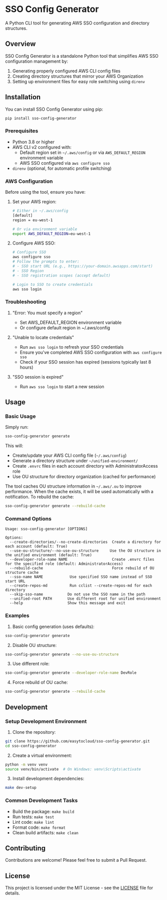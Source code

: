 # SSO Config Generator

A Python CLI tool for generating AWS SSO configuration and directory structures.

## Overview

SSO Config Generator is a standalone Python tool that simplifies AWS SSO configuration management by:

1. Generating properly configured AWS CLI config files
2. Creating directory structures that mirror your AWS Organization
3. Setting up environment files for easy role switching using `direnv`

## Installation

You can install SSO Config Generator using pip:

```bash
pip install sso-config-generator
```

### Prerequisites

- Python 3.8 or higher
- AWS CLI v2 configured with:
  - Default region set in `~/.aws/config` or via `AWS_DEFAULT_REGION` environment variable
  - AWS SSO configured via `aws configure sso`
- `direnv` (optional, for automatic profile switching)

### AWS Configuration

Before using the tool, ensure you have:

1. Set your AWS region:
   ```bash
   # Either in ~/.aws/config
   [default]
   region = eu-west-1

   # Or via environment variable
   export AWS_DEFAULT_REGION=eu-west-1
   ```

2. Configure AWS SSO:
   ```bash
   # Configure SSO
   aws configure sso
   # Follow the prompts to enter:
   # - SSO start URL (e.g., https://your-domain.awsapps.com/start)
   # - SSO Region
   # - SSO registration scopes (accept default)
   
   # Login to SSO to create credentials
   aws sso login
   ```

### Troubleshooting

1. "Error: You must specify a region"
   - Set AWS_DEFAULT_REGION environment variable
   - Or configure default region in ~/.aws/config

2. "Unable to locate credentials"
   - Run `aws sso login` to refresh your SSO credentials
   - Ensure you've completed AWS SSO configuration with `aws configure sso`
   - Check if your SSO session has expired (sessions typically last 8 hours)

3. "SSO session is expired"
   - Run `aws sso login` to start a new session

## Usage

### Basic Usage

Simply run:

```bash
sso-config-generator generate
```

This will:
- Create/update your AWS CLI config file (`~/.aws/config`)
- Generate a directory structure under `~/unified-environment/`
- Create `.envrc` files in each account directory with AdministratorAccess role
- Use OU structure for directory organization (cached for performance)

The tool caches OU structure information in `~/.aws/.ou` to improve performance. When the cache exists, it will be used automatically with a notification. To rebuild the cache:

```bash
sso-config-generator generate --rebuild-cache
```

### Command Options

```
Usage: sso-config-generator [OPTIONS]

Options:
  --create-directories/--no-create-directories  Create a directory for each account (default: True)
  --use-ou-structure/--no-use-ou-structure     Use the OU structure in the unified environment (default: True)
  --developer-role-name NAME                    Create .envrc files for the specified role (default: AdministratorAccess)
  --rebuild-cache                               Force rebuild of OU structure cache
  --sso-name NAME            Use specified SSO name instead of SSO start URL
  --create-repos-md          Run cclist --create-repos-md for each directory
  --skip-sso-name           Do not use the SSO name in the path
  --unified-root PATH       Use different root for unified environment
  --help                    Show this message and exit
```

### Examples

1. Basic config generation (uses defaults):
```bash
sso-config-generator generate
```

2. Disable OU structure:
```bash
sso-config-generator generate --no-use-ou-structure
```

3. Use different role:
```bash
sso-config-generator generate --developer-role-name DevRole
```

4. Force rebuild of OU cache:
```bash
sso-config-generator generate --rebuild-cache
```

## Development

### Setup Development Environment

1. Clone the repository:
```bash
git clone https://github.com/easytocloud/sso-config-generator.git
cd sso-config-generator
```

2. Create a virtual environment:
```bash
python -m venv venv
source venv/bin/activate  # On Windows: venv\Scripts\activate
```

3. Install development dependencies:
```bash
make dev-setup
```

### Common Development Tasks

- Build the package: `make build`
- Run tests: `make test`
- Lint code: `make lint`
- Format code: `make format`
- Clean build artifacts: `make clean`

## Contributing

Contributions are welcome! Please feel free to submit a Pull Request.

## License

This project is licensed under the MIT License - see the [LICENSE](LICENSE) file for details.
